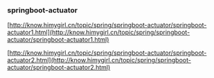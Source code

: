

### springboot-actuator

[http://know.himygirl.cn/topic/spring/springboot-actuator/springboot-actuator1.html](http://know.himygirl.cn/topic/spring/springboot-actuator/springboot-actuator1.html)

[http://know.himygirl.cn/topic/spring/springboot-actuator/springboot-actuator2.html](http://know.himygirl.cn/topic/spring/springboot-actuator/springboot-actuator2.html)